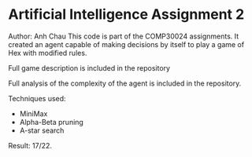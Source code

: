 # Artificial Intelligence Assignment 2

Author: Anh Chau
This code is part of the COMP30024 assignments. It created an agent capable of making
decisions by itself to play a game of Hex with modified rules.

Full game description is included in the repository

Full analysis of the complexity of the agent is included in the repository.

Techniques used:

- MiniMax
- Alpha-Beta pruning
- A-star search
  
Result: 17/22.
